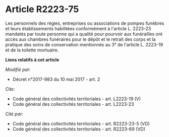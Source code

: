 # Article R2223-75

Les personnels des régies, entreprises ou associations de pompes funèbres et leurs établissements habilitées conformément à
l'article L. 2223-23 mandatés par toute personne qui a qualité pour pourvoir aux funérailles ont accès aux chambres
funéraires pour le dépôt et le retrait des corps et la pratique des soins de conservation mentionnés au 3° de l'article L.
2223-19 et de la toilette mortuaire.

**Liens relatifs à cet article**

_Modifié par_:

  - Décret n°2017-983 du 10 mai 2017 - art. 2

_Cite_:

  - Code général des collectivités territoriales - art. L2223-19 (V)
  - Code général des collectivités territoriales - art. L2223-23

_Cité par_:

  - Code général des collectivités territoriales - art. R2223-23-5 (VD)
  - Code général des collectivités territoriales - art. R2223-69 (VD)
